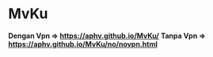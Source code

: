 # MvKu
<b>Dengan Vpn =>
https://aphv.github.io/MvKu/</b>
<b>Tanpa Vpn =>
https://aphv.github.io/MvKu/no/novpn.html</b>
